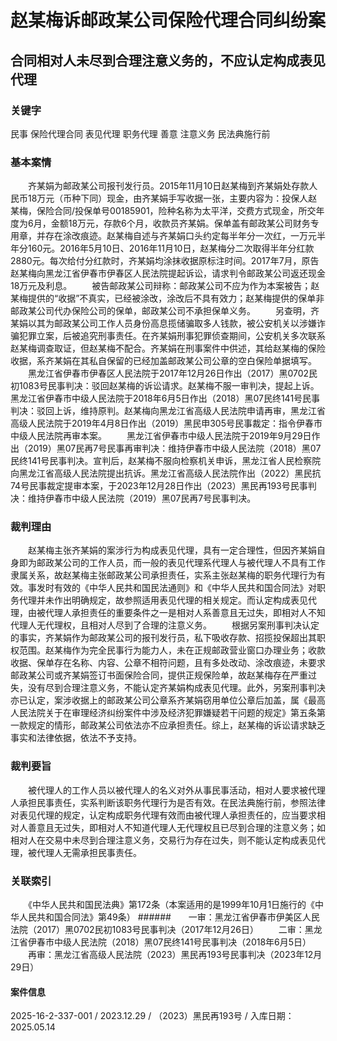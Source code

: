 # 赵某梅诉邮政某公司保险代理合同纠纷案
## 合同相对人未尽到合理注意义务的，不应认定构成表见代理
### 关键字
民事 保险代理合同 表见代理 职务代理 善意 注意义务 民法典施行前
### 基本案情
　　齐某娟为邮政某公司报刊发行员。2015年11月10日赵某梅到齐某娟处存款人民币18万元（币种下同）现金，由齐某娟手写收据一张，主要内容为：投保人赵某梅，保险合同/投保单号00185901，险种名称为太平洋，交费方式现金，所交年度为6月，金额18万元，存款6个月，收款员齐某娟。保单盖有邮政某公司财务专用章，并存在涂改痕迹。赵某梅自述与齐某娟口头约定每半年分一次红，一万元半年分160元。2016年5月10日、2016年11月10日，赵某梅分二次取得半年分红款2880元。每次给付分红款时，齐某娟均涂抹收据原标注时间。2017年7月，原告赵某梅向黑龙江省伊春市伊春区人民法院提起诉讼，请求判令邮政某公司返还现金18万元及利息。
　　被告邮政某公司辩称：邮政某公司不应为作为本案被告；赵某梅提供的“收据”不真实，已经被涂改，涂改后不具有效力；赵某梅提供的保单非邮政某公司代办保险公司的保单，邮政某公司不承担保单义务。
　　另查明，齐某娟以其为邮政某公司工作人员身份高息揽储骗取多人钱款，被公安机关以涉嫌诈骗犯罪立案，后被追究刑事责任。在齐某娟刑事犯罪侦查期间，公安机关多次联系赵某梅调查取证，但赵某梅不配合。齐某娟在刑事案件中供述，其给赵某梅的保险收据，系齐某娟在其私自保留的已经加盖邮政某公司公章的空白保险单据填写。
　　黑龙江省伊春市伊春区人民法院于2017年12月26日作出（2017）黑0702民初1083号民事判决：驳回赵某梅的诉讼请求。赵某梅不服一审判决，提起上诉。黑龙江省伊春市中级人民法院于2018年6月5日作出（2018）黑07民终141号民事判决：驳回上诉，维持原判。赵某梅向黑龙江省高级人民法院申请再审，黑龙江省高级人民法院于2019年4月8日作出（2019）黑民申305号民事裁定：指令伊春市中级人民法院再审本案。
　　黑龙江省伊春市中级人民法院于2019年9月29日作出（2019）黑07民再7号民事再审判决：维持伊春市中级人民法院（2018）黑07民终141号民事判决。宣判后，赵某梅不服向检察机关申诉，黑龙江省人民检察院向黑龙江省高级人民法院提出抗诉。黑龙江省高级人民法院作出（2022）黑民抗74号民事裁定提审本案，于2023年12月28日作出（2023）黑民再193号民事判决：维持伊春市中级人民法院（2019）黑07民再7号民事判决。
### 裁判理由
　　赵某梅主张齐某娟的案涉行为构成表见代理，具有一定合理性，但因齐某娟自身即为邮政某公司的工作人员，而一般的表见代理系代理人与被代理人不具有工作隶属关系，故赵某梅主张邮政某公司承担责任，实系主张赵某梅的职务代理行为有效。事发时有效的《中华人民共和国民法通则》和《中华人民共和国合同法》对职务代理并未作出明确规定，故参照适用表见代理的相关规定。而认定构成表见代理，由被代理人承担责任的重要条件之一是相对人系善意且无过失，即相对人不知代理人无代理权，且相对人尽到了合理的注意义务。
　　根据另案刑事判决认定的事实，齐某娟作为邮政某公司的报刊发行员，私下吸收存款、招揽投保超出其职权范围。赵某梅作为完全民事行为能力人，未在正规邮政营业窗口办理业务；收款收据、保单存在名称、内容、公章不相符问题，且有多处改动、涂改痕迹，未要求邮政某公司或齐某娟签订书面保险合同，提供正规保险单，故赵某梅存在严重过失，没有尽到合理注意义务，不能认定齐某娟构成表见代理。此外，另案刑事判决亦已认定，案涉收据上的邮政某公司公章系齐某娟窃用单位公章后加盖，属《最高人民法院关于在审理经济纠纷案件中涉及经济犯罪嫌疑若干问题的规定》第五条第一款规定的情形，邮政某公司依法亦不应承担责任。综上，赵某梅的诉讼请求缺乏事实和法律依据，依法不予支持。
### 裁判要旨
　　被代理人的工作人员以被代理人的名义对外从事民事活动，相对人要求被代理人承担民事责任，实系判断该职务代理行为是否有效。在民法典施行前，参照法律对表见代理的规定，认定构成职务代理有效而由被代理人承担责任的，应当要求相对人善意且无过失，即相对人不知道代理人无代理权且已尽到合理的注意义务；如相对人在交易中未尽到合理注意义务，交易行为存在过失，则不能认定构成表见代理，被代理人无需承担民事责任。
### 关联索引
　　《中华人民共和国民法典》第172条（本案适用的是1999年10月1日施行的《中华人民共和国合同法》第49条）
######　　一审：黑龙江省伊春市伊美区人民法院（2017）黑0702民初1083号民事判决（2017年12月26日）
　　二审：黑龙江省伊春市中级人民法院（2018）黑07民终141号民事判决（2018年6月5日）
　　再审：黑龙江省高级人民法院（2023）黑民再193号民事判决（2023年12月29日）
#### 案件信息
2025-16-2-337-001 / 2023.12.29 / （2023）黑民再193号 / 入库日期：2025.05.14
